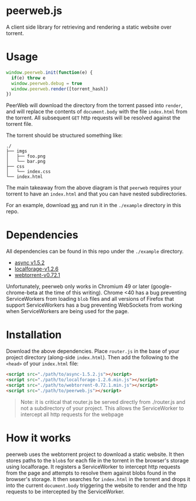 peerweb.js
==========

A client side library for retrieving and rendering a static website over torrent.

# Usage

```js
window.peerweb.init(function(e) {
  if(e) throw e
  window.peerweb.debug = true
  window.peerweb.render([torrent_hash])
})
```

PeerWeb will download the directory from the torrent passed into `render`, and will replace the contents of `document.body` with the file `index.html` from the torrent. All subsequent `GET` http requests will be resolved against the torrent file.

The torrent should be structured something like:

```
./
├── imgs
│   ├── foo.png
│   └── bar.png
├── css
│   └── index.css
└── index.html
```

The main takeaway from the above diagram is that `peerweb` requires your torrent to have an `index.html` and that you can have nested subdirectories.

For an example, download [ws](https://www.npmjs.com/package/local-web-server) and run it in the `./example` directory in this repo.

# Dependencies

All dependencies can be found in this repo under the `./example` directory.

* [async v1.5.2](https://github.com/caolan/async)
* [localforage-v1.2.6](https://github.com/mozilla/localForage)
* [webtorrent-v0.72.1](https://github.com/feross/webtorrent)

Unfortunately, peerweb only works in Chromium 49 or later (google-chrome-beta at the time of this writing). Chrome <40 has a bug preventing ServiceWorkers from loading `blob` files and all versions of Firefox that support ServiceWorkers has a bug preventing WebSockets from working when ServiceWorkers are being used for the page.

# Installation

Download the above dependencies. Place `router.js` in the base of your project directory (along-side `index.html`). Then add the following to the `<head>` of your `index.html` file:

```html
<script src="./path/to/async-1.5.2.js"></script>
<script src="./path/to/localforage-1.2.6.min.js"></script>
<script src="./path/to/webtorrent-0.72.1.min.js"></script>
<script src="./path/to/peerweb.js"></script>
```

> Note: it is critical that router.js be served directly from ./router.js and not a subdirectory of your project. This allows the ServiceWorker to intercept all http requests for the webpage

# How it works

peerweb uses the webtorrent project to download a static website. It then stores paths to the `blob`s for each file in the torrent in the browser's storage using localforage. It registers a ServiceWorker to intercept http requests from the page and attempts to resolve them against blobs found in the browser's storage. It then searches for `index.html` in the torrent and drops it into the current `document.body` triggering the website to render and the http requests to be intercepted by the ServiceWorker.
